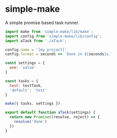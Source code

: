 # simple-make

A simple promise based task runner.

```javascript
import make from 'simple-make/lib/make';
import config from 'simple-make/lib/config';
import aTask from './aTask';

config.name = '[my project]'
config.format = seconds => `Done in ${seconds}s.`

const settings = {
  one: 'value'
}

const tasks = {
  test: testTask,
  'default': 'test'
}

make({ tasks, settings })
```

```javascript
export default function aTask(settings) {
  return new Promise((resolve, reject) => {
    resolve('done')
  })
}
```